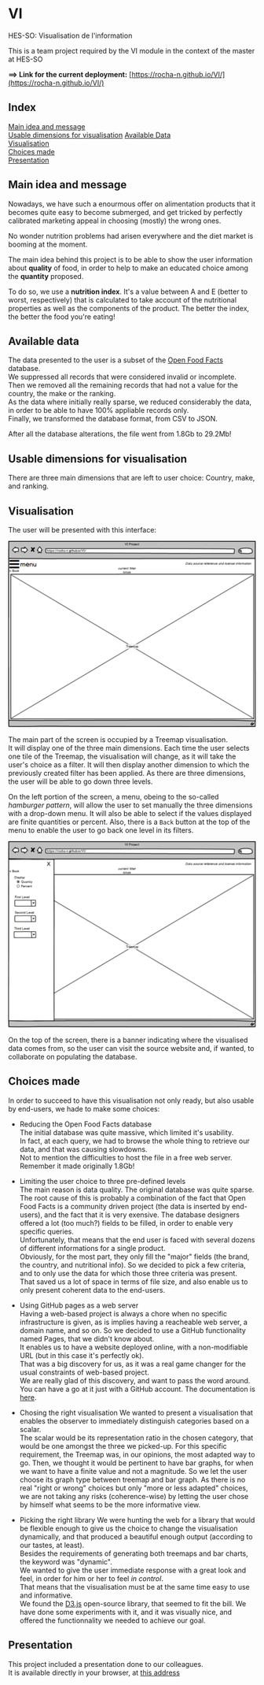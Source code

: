 # VI
HES-SO: Visualisation de l'information

This is a team project required by the VI module in the context of the master at HES-SO

**==> Link for the current deployment:** [https://rocha-n.github.io/VI/](https://rocha-n.github.io/VI/)

## Index
[Main idea and message](#main-idea-and-message)  
[Usable dimensions for visualisation](#usable-dimensions-for-visualisation)
[Available Data](#available-data)  
[Visualisation](#visualisation)  
[Choices made](#choices-made)  
[Presentation](#presentation)  

## Main idea and message
Nowadays, we have such a enourmous offer on alimentation products that it becomes quite easy to become submerged, and get tricked by  perfectly calibrated marketing appeal in choosing (mostly) the wrong ones.  

No wonder nutrition problems had arisen everywhere and the diet market is booming at the moment.  

The main idea behind this project is to be able to show the user information about __quality__ of food, in order to help to make an educated choice among the __quantity__ proposed.   

To do so, we use a __nutrition index__. It's a value between A and E (better to worst, respectively) that is calculated to take account of the nutritional properties as well as the components of the product. The better the index, the better the food you're eating!

## Available data
The data presented to the user is a subset of the [Open Food Facts](#https://world.openfoodfacts.org) database.  
We suppressed all records that were considered invalid or incomplete.  
Then we removed all the remaining records that had not a value for the country, the make or the ranking.  
As the data where initially really sparse, we reduced considerably the data, in order to be able to have 100% appliable records only.  
Finally, we transformed the database format, from CSV to JSON.  

After all the database alterations, the file went from 1.8Gb to 29.2Mb!  

## Usable dimensions for visualisation
There are three main dimensions that are left to user choice: Country, make, and ranking.

## Visualisation
The user will be presented with this interface:  

![Screen](mockups/sandwich%20closed.png)

The main part of the screen is occupied by a Treemap visualisation.  
It will display one of the three main dimensions. Each time the user selects one tile of the Treemap, the visualisation will change, as it will take the user's choice as a filter. It will then display another dimension to which the previously created filter has been applied. As there are three dimensions, the user will be able to go down three levels.  

On the left portion of the screen, a menu, obeing to the so-called _hamburger pattern_, will allow the user to set manually  the three dimensions with a drop-down menu. It will also be able to select if the values displayed are finite quantities or percent. Also, there is a `Back` button at the top of the menu to enable the user to go back one level in its filters.

![Screen](mockups/sandwich%20opened.png)

On the top of the screen, there is a banner indicating where the visualised data comes from, so the user can visit the source website and, if wanted, to collaborate on populating the database.

## Choices made
In order to succeed to have this visualisation not only ready, but also usable by end-users, we hade to make some choices:

- Reducing the Open Food Facts database  
  The initial database was quite massive, which limited it's usability.  
  In fact, at each query, we had to browse the whole thing to retrieve our data, and that was causing slowdowns.  
  Not to mention the difficulties to host the file in a free web server. Remember it made originally 1.8Gb!
  
- Limiting the user choice to three pre-defined levels  
  The main reason is data quality. The original database was quite sparse.  
  The root cause of this is probably a combination of the fact that Open Food Facts is a community driven project (the data is inserted by end-users), and the fact that it is very exensive. The database designers offered a lot (too much?) fields to be filled, in order to enable very specific queries.  
  Unfortunately, that means that the end user is faced with several dozens of different informations for a single product.  
  Obviously, for the most part, they only fill the "major" fields (the brand, the country, and nutritional info).
  So we decided to pick a few criteria, and to only use the data for which those three criteria was present.  
  That saved us a lot of space in terms of file size, and also enable us to only present coherent data to the end-users.  
  
- Using GitHub pages as a web server  
Having a web-based project is always a chore when no specific infrastructure is given, as is implies having a reacheable web server, a domain name, and so on. So we decided to use a GitHub functionality named Pages, that we didn't know about.  
It enables us to have a website deployed online, with a non-modifiable URL (but in this case it's perfectly ok).  
That was a big discovery for us, as it was a real game changer for the usual constraints of web-based project.  
We are really glad of this discovery, and want to pass the word around.  
You can have a go at it just with a GitHub account. The documentation is [here](https://pages.github.com).

- Chosing the right visualisation
We wanted to present a visualisation that enables the observer to immediately distinguish categories based on a scalar.  
The scalar would be its representation ratio in the chosen category, that would be one amongst the three we picked-up.
For this specific requirement, the Treemap was, in our opinions, the most adapted way to go. 
Then, we thought it would be pertinent to have bar graphs, for when we want to have a finite value and not a magnitude.
So we let the user choose its graph type between treemap and bar graph.
As there is no real "right or wrong" choices but only "more or less adapted" choices, we are not taking any risks (coherence-wise) by letting the user chose by himself what seems to be the more informative view.

- Picking the right library
We were hunting the web for a library that would be flexible enough to give us the choice to change the visualisation dynamically, and that produced a beautiful enough output (according to our tastes, at least).  
Besides the requirements of generating both treemaps and bar charts, the keyword was "dynamic".  
We wanted to give the user immediate response with a great look and feel, in order for him or her to feel *in control*.   
That means that the visualisation must be at the same time easy to use and informative.  
We found the [D3.js](https://d3js.org) open-source library, that seemed to fit the bill. We have done some experiments with it, and it was visually nice, and offered the functionnality we needed to achieve our goal.  



## Presentation
This project included a presentation done to our colleagues.  
It is available directly in your browser, at [this address](https://docs.google.com/presentation/d/1AdQmDZrvV-eWrsDIJy3vZnkWH2gFoZ-tPa3fw1CODhg/edit?usp=sharing)
